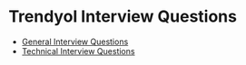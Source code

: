 # Trendyol Interview Questions
* [General Interview Questions](#soft)
* [Technical Interview Questions](#tech)
